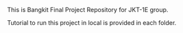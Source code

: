 This is Bangkit Final Project Repository for JKT-1E group.

Tutorial to run this project in local is provided in each folder.
